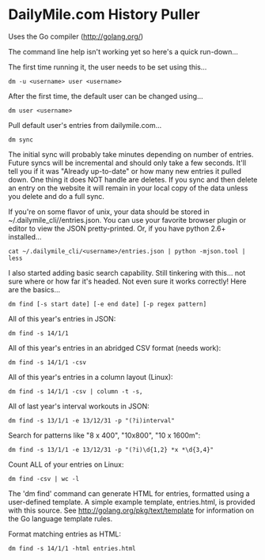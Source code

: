 DailyMile.com History Puller
============================

Uses the Go compiler (http://golang.org/)

The command line help isn't working yet so here's a quick run-down...

The first time running it, the user needs to be set using this...

    dm -u <username> user <username>

After the first time, the default user can be changed using...

    dm user <username>

Pull default user's entries from dailymile.com...

    dm sync

The initial sync will probably take minutes depending on number of entries.  Future syncs will be incremental and should only take a few seconds.  It'll tell you if it was "Already up-to-date" or how many new entries it pulled down.  One thing it does NOT handle are deletes.  If you sync and then delete an entry on the website it will remain in your local copy of the data unless you delete and do a full sync. 

If you're on some flavor of unix, your data should be stored in ~/.dailymile_cli/<username>/entries.json.  You can use your favorite browser plugin or editor to view the JSON pretty-printed.  Or, if you have python 2.6+ installed...

    cat ~/.dailymile_cli/<username>/entries.json | python -mjson.tool | less

I also started adding basic search capability.  Still tinkering with this... not sure where or how far it's headed.  Not even sure it works correctly!  Here are the basics...

    dm find [-s start date] [-e end date] [-p regex pattern]

All of this year's entries in JSON:

    dm find -s 14/1/1

All of this year's entries in an abridged CSV format (needs work):

    dm find -s 14/1/1 -csv

All of this year's entries in a column layout (Linux):

    dm find -s 14/1/1 -csv | column -t -s,

All of last year's interval workouts in JSON:

    dm find -s 13/1/1 -e 13/12/31 -p "(?i)interval"

Search for patterns like "8 x 400", "10x800", "10 x 1600m":

    dm find -s 13/1/1 -e 13/12/31 -p "(?i)\d{1,2} *x *\d{3,4}"

Count ALL of your entries on Linux:

    dm find -csv | wc -l

The 'dm find' command can generate HTML for entries, formatted using a
user-defined template.  A simple example template, entries.html, is provided
with this source.  See http://golang.org/pkg/text/template for information
on the Go language template rules.

Format matching entries as HTML:

    dm find -s 14/1/1 -html entries.html
